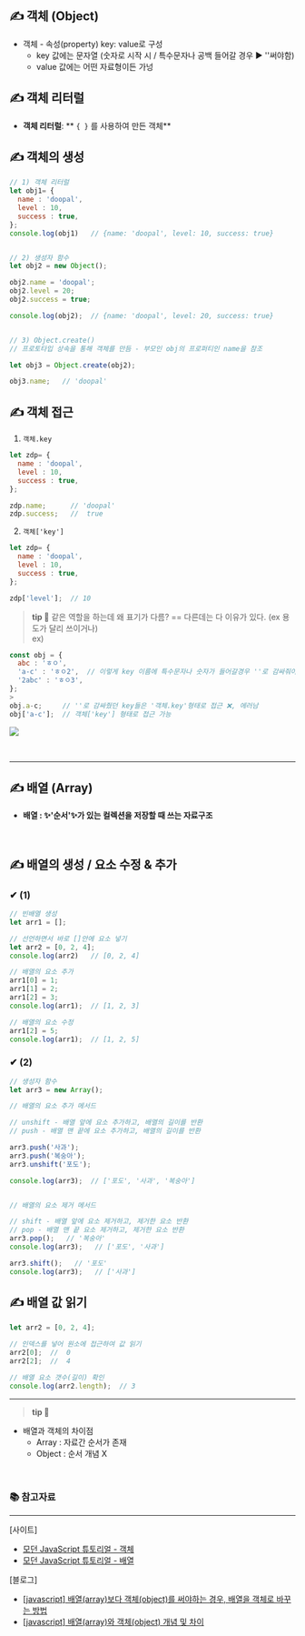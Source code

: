 ## ✍ 객체 (Object)
+ 객체 - 속성(property) key: value로 구성
  + key 값에는 문자열 (숫자로 시작 시 / 특수문자나 공백 들어갈 경우 ▶ ''써야함)
  + value 값에는 어떤 자료형이든 가넝

## ✍ 객체 리터럴
+ **객체 리터럴**: ** `{ }` 를 사용하여 만든 객체**
 
## ✍ 객체의 생성
```javascript
// 1) 객체 리터럴
let obj1= {
  name : 'doopal',
  level : 10,
  success : true,
};
console.log(obj1)   // {name: 'doopal', level: 10, success: true}


// 2) 생성자 함수
let obj2 = new Object();

obj2.name = 'doopal';
obj2.level = 20;
obj2.success = true;

console.log(obj2);  // {name: 'doopal', level: 20, success: true}


// 3) Object.create()
// 프로토타입 상속을 통해 객체를 만듬 - 부모인 obj의 프로퍼티인 name을 참조

let obj3 = Object.create(obj2);

obj3.name;   // 'doopal'
```

## ✍ 객체 접근
1. `객체.key `
```javascript
let zdp= {
  name : 'doopal',
  level : 10,
  success : true,
};

zdp.name;      // 'doopal'
zdp.success;   //  true
```
2. `객체['key']`
```javascript
let zdp= {
  name : 'doopal',
  level : 10,
  success : true,
};

zdp['level'];  // 10
```

> **tip 🎈**
같은 역할을 하는데 왜 표기가 다름? == 다른데는 다 이유가 있다. (ex 용도가 달리 쓰이거나)<br>
ex) 
```javascript
const obj = {
  abc : 'ㅎㅇ',
  'a-c' : 'ㅎㅇ2',  // 이렇게 key 이름에 특수문자나 숫자가 들어갈경우 ''로 감싸줘야하고
  '2abc' : 'ㅎㅇ3',
};
>
obj.a-c;     // ''로 감싸줬던 key들은 '객체.key'형태로 접근 ❌, 에러남
obj['a-c'];  // 객체['key'] 형태로 접근 가능 
```
![](https://velog.velcdn.com/images/doopal2/post/501b2d48-2a65-4f55-9c7b-0cd4db7eafef/image.png)


<br/>

***

## ✍ 배열 (Array)
+ **배열 : ✨'순서'✨가 있는 컬렉션을 저장할 때 쓰는 자료구조**
<br>

## ✍ 배열의 생성 / 요소 수정 & 추가
### ✔ (1)
```javascript
// 빈배열 생성
let arr1 = [];

// 선언하면서 바로 []안에 요소 넣기
let arr2 = [0, 2, 4];
console.log(arr2)   // [0, 2, 4]

// 배열의 요소 추가
arr1[0] = 1;
arr1[1] = 2;
arr1[2] = 3;
console.log(arr1);  // [1, 2, 3]

// 배열의 요소 수정
arr1[2] = 5;
console.log(arr1);  // [1, 2, 5]
```

### ✔ (2)
```javascript
// 생성자 함수
let arr3 = new Array();

// 배열의 요소 추가 메서드

// unshift - 배열 앞에 요소 추가하고, 배열의 길이를 반환
// push - 배열 맨 끝에 요소 추가하고, 배열의 길이를 반환

arr3.push('사과');
arr3.push('복숭아');
arr3.unshift('포도');

console.log(arr3);  // ['포도', '사과', '복숭아']


// 배열의 요소 제거 메서드

// shift - 배열 앞에 요소 제거하고, 제거한 요소 반환
// pop - 배열 맨 끝 요소 제거하고, 제거한 요소 반환
arr3.pop();   // '복숭아'
console.log(arr3);   // ['포도', '사과']

arr3.shift();   // '포도'
console.log(arr3);   // ['사과']
```

## ✍ 배열 값 읽기
```javascript
let arr2 = [0, 2, 4];

// 인덱스를 넣어 원소에 접근하여 값 읽기
arr2[0];  //  0
arr2[2];  //  4

// 배열 요소 갯수(길이) 확인
console.log(arr2.length);  // 3

```

***

>**tip 🎈**
+ 배열과 객체의 차이점
  + Array : 자료간 순서가 존재
  + Object : 순서 개념 X

<br/>

### 📚 참고자료
***
[사이트]
+ [모던 JavaScript 튜토리얼 - 객체](https://ko.javascript.info/object)
+ [모던 JavaScript 튜토리얼 - 배열](https://ko.javascript.info/array)

[블로그]
+ [[javascript] 배열(array)보다 객체(object)를 써야하는 경우, 배열을 객체로 바꾸는 방법](https://codingbroker.tistory.com/75)
+ [[javascript] 배열(array)와 객체(object) 개념 및 차이](https://amyhyemi.tistory.com/m/225)